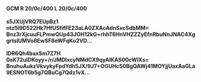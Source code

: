 #### GCM R 20/0c/400 L 20/0c/400
**s5JXUjVRQ7EUpBz1**<br/>**ntz5i9D522Hk7HfUSfifFE23aLA0ZXAcAdnSxcSdbMM=**<br/>**Bnz3rXjcuuFLPmwQUp43JOH12kG+rhhT6HnVHZZZyEfnRbuNnJNAC4XggrtslUMVo8EwSF8eWFqKo2VD...**<br/><br/>
**lDR6Qh4baxSm7Z7H**<br/>**0sK72uIDKoyy+/r/JMDIxcyNMdCX9qyAlKAS00cWlXs=**<br/>**BnuhuAukzVkvykyFpdYdh5JX/9J7+OGUHc50BgQAWj41MOYjjUaxAaGLa9ESNOT6b5g7QBuCg7Qdz1vX...**
